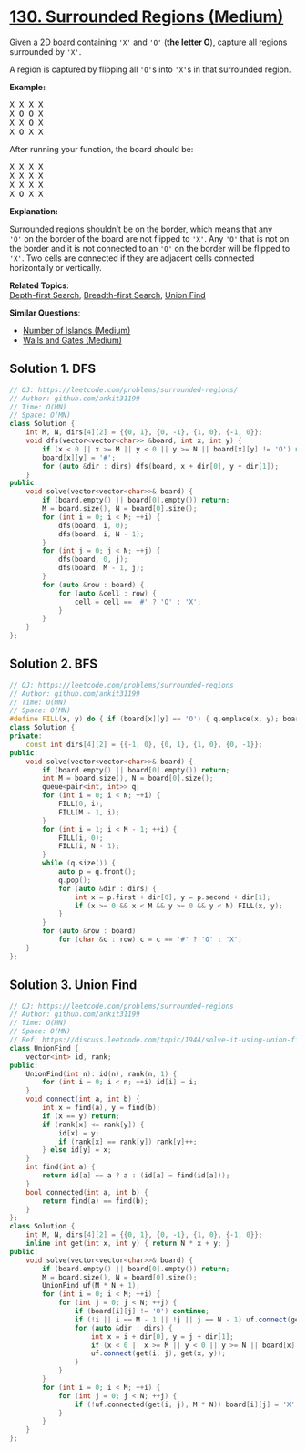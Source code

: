 # [130. Surrounded Regions (Medium)](https://leetcode.com/problems/surrounded-regions/)

<p>Given a 2D board containing <code>'X'</code> and <code>'O'</code> (<strong>the letter O</strong>), capture all regions surrounded by <code>'X'</code>.</p>

<p>A region is captured by flipping all <code>'O'</code>s into <code>'X'</code>s in that surrounded region.</p>

<p><strong>Example:</strong></p>

<pre>X X X X
X O O X
X X O X
X O X X
</pre>

<p>After running your function, the board should be:</p>

<pre>X X X X
X X X X
X X X X
X O X X
</pre>

<p><strong>Explanation:</strong></p>

<p>Surrounded regions shouldn’t be on the border, which means that any <code>'O'</code>&nbsp;on the border of the board are not flipped to <code>'X'</code>. Any <code>'O'</code>&nbsp;that is not on the border and it is not connected to an <code>'O'</code>&nbsp;on the border will be flipped to <code>'X'</code>. Two cells are connected if they are adjacent cells connected horizontally or vertically.</p>


**Related Topics**:  
[Depth-first Search](https://leetcode.com/tag/depth-first-search/), [Breadth-first Search](https://leetcode.com/tag/breadth-first-search/), [Union Find](https://leetcode.com/tag/union-find/)

**Similar Questions**:
* [Number of Islands (Medium)](https://leetcode.com/problems/number-of-islands/)
* [Walls and Gates (Medium)](https://leetcode.com/problems/walls-and-gates/)

## Solution 1. DFS

```cpp
// OJ: https://leetcode.com/problems/surrounded-regions/
// Author: github.com/ankit31199
// Time: O(MN)
// Space: O(MN)
class Solution {
    int M, N, dirs[4][2] = {{0, 1}, {0, -1}, {1, 0}, {-1, 0}};
    void dfs(vector<vector<char>> &board, int x, int y) {
        if (x < 0 || x >= M || y < 0 || y >= N || board[x][y] != 'O') return;
        board[x][y] = '#';
        for (auto &dir : dirs) dfs(board, x + dir[0], y + dir[1]);
    }
public:
    void solve(vector<vector<char>>& board) {
        if (board.empty() || board[0].empty()) return;
        M = board.size(), N = board[0].size();
        for (int i = 0; i < M; ++i) {
            dfs(board, i, 0);
            dfs(board, i, N - 1);
        }
        for (int j = 0; j < N; ++j) {
            dfs(board, 0, j);
            dfs(board, M - 1, j);
        }
        for (auto &row : board) {
            for (auto &cell : row) {
                cell = cell == '#' ? 'O' : 'X';
            }
        }
    }
};
```

## Solution 2. BFS

```cpp
// OJ: https://leetcode.com/problems/surrounded-regions
// Author: github.com/ankit31199
// Time: O(MN)
// Space: O(MN)
#define FILL(x, y) do { if (board[x][y] == 'O') { q.emplace(x, y); board[x][y] = '#'; }} while(0)
class Solution {
private:
    const int dirs[4][2] = {{-1, 0}, {0, 1}, {1, 0}, {0, -1}};
public:
    void solve(vector<vector<char>>& board) {
        if (board.empty() || board[0].empty()) return;
        int M = board.size(), N = board[0].size();
        queue<pair<int, int>> q;
        for (int i = 0; i < N; ++i) {
            FILL(0, i);
            FILL(M - 1, i);
        }
        for (int i = 1; i < M - 1; ++i) {
            FILL(i, 0);
            FILL(i, N - 1);
        }
        while (q.size()) {
            auto p = q.front();
            q.pop();
            for (auto &dir : dirs) {
                int x = p.first + dir[0], y = p.second + dir[1];
                if (x >= 0 && x < M && y >= 0 && y < N) FILL(x, y);
            }
        }
        for (auto &row : board)
            for (char &c : row) c = c == '#' ? 'O' : 'X';
    }
};
```

## Solution 3. Union Find

```cpp
// OJ: https://leetcode.com/problems/surrounded-regions
// Author: github.com/ankit31199
// Time: O(MN)
// Space: O(MN)
// Ref: https://discuss.leetcode.com/topic/1944/solve-it-using-union-find
class UnionFind {
    vector<int> id, rank;
public:
    UnionFind(int n): id(n), rank(n, 1) {
        for (int i = 0; i < n; ++i) id[i] = i;
    }
    void connect(int a, int b) {
        int x = find(a), y = find(b);
        if (x == y) return;
        if (rank[x] <= rank[y]) {
            id[x] = y;
            if (rank[x] == rank[y]) rank[y]++;
        } else id[y] = x;
    }
    int find(int a) {
        return id[a] == a ? a : (id[a] = find(id[a]));
    }
    bool connected(int a, int b) {
        return find(a) == find(b);
    }
};
class Solution {
    int M, N, dirs[4][2] = {{0, 1}, {0, -1}, {1, 0}, {-1, 0}};
    inline int get(int x, int y) { return N * x + y; }
public:
    void solve(vector<vector<char>>& board) {
        if (board.empty() || board[0].empty()) return;
        M = board.size(), N = board[0].size();
        UnionFind uf(M * N + 1);
        for (int i = 0; i < M; ++i) {
            for (int j = 0; j < N; ++j) {
                if (board[i][j] != 'O') continue;
                if (!i || i == M - 1 || !j || j == N - 1) uf.connect(get(i, j), M * N);
                for (auto &dir : dirs) {
                    int x = i + dir[0], y = j + dir[1];
                    if (x < 0 || x >= M || y < 0 || y >= N || board[x][y] != 'O') continue;
                    uf.connect(get(i, j), get(x, y));
                }
            }
        }
        for (int i = 0; i < M; ++i) {
            for (int j = 0; j < N; ++j) {
                if (!uf.connected(get(i, j), M * N)) board[i][j] = 'X';
            }
        }
    }
};
```
